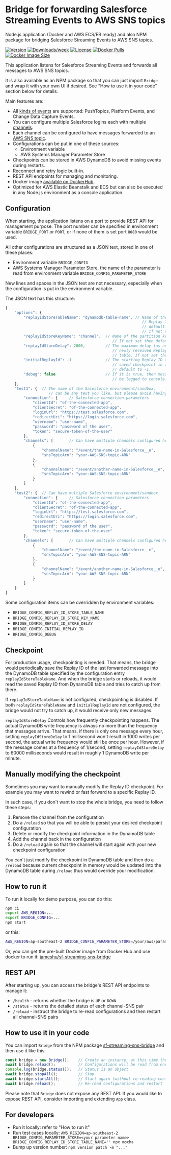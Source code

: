 # Bridge for forwarding Salesforce Streaming Events to AWS SNS topics

Node.js application (Docker and AWS ECS/EB ready) and also NPM package for
bridging Salesforce Streaming Events to AWS SNS topics.

[![Version](https://img.shields.io/npm/v/sf-streaming-sns-bridge.svg)](https://npmjs.org/package/sf-streaming-sns-bridge)
[![Downloads/week](https://img.shields.io/npm/dw/sf-streaming-sns-bridge.svg)](https://npmjs.org/package/sf-streaming-sns-bridge)
[![License](https://img.shields.io/npm/l/sf-streaming-sns-bridge.svg)](https://github.com/james-hu/sf-streaming-sns-bridge/blob/master/package.json)
[![Docker Pulls](https://img.shields.io/docker/pulls/jameshu/sf-streaming-sns-bridge.svg)](https://hub.docker.com/r/jameshu/sf-streaming-sns-bridge)
[![Docker Image Size](https://img.shields.io/docker/image-size/jameshu/sf-streaming-sns-bridge.svg?sort=semver)](https://hub.docker.com/r/jameshu/sf-streaming-sns-bridge)


This application listens for Salesforce Streaming Events and forwards all
messages to AWS SNS topics.

It is also available as an NPM package so that you can just import `Bridge` and
wrap it with your own UI if desired.
See "How to use it in your code" section below for details.

Main features are:

* All [kinds of events](https://developer.salesforce.com/docs/atlas.en-us.api_streaming.meta/api_streaming/terms.htm)
  are supported: PushTopics, Platform Events, and Change Data Capture Events.
* You can configure multiple Salesforce logins each with multiple
  [channels](https://developer.salesforce.com/docs/atlas.en-us.api_streaming.meta/api_streaming/terms.htm).
* Each channel can be configured to have messages forwarded to an
  [AWS SNS topic](https://docs.aws.amazon.com/sns/latest/dg/welcome.html).
* Configurations can be put in one of these sources:
  * Environment variable
  * AWS Systems Manager Parameter Store
* Checkpoints can be stored in AWS DynamoDB to avoid missing events during restarts.
* Reconnect and retry logic built-in.
* REST API endpoints for managing and monitoring.
* Docker image [available on DockerHub](https://hub.docker.com/r/jameshu/sf-streaming-sns-bridge).
* Optimized for AWS Elastic Beanstalk and ECS but can also be executed in any Node.js environment as a console application.

## Configuration

When starting, the application listens on a port to provide REST API for management purpose.
The port number can be specified in environment variable `BRIDGE_PORT` or `PORT`,
or if none of them is set port `8080` would be used.

All other configurations are structured as a JSON text, stored in one of these places:

* Environment variable `BRIDGE_CONFIG`
* AWS Systems Manager Parameter Store, the name of the parameter is read from environment variable `BRIDGE_CONFIG_PARAMETER_STORE`

New lines and spaces in the JSON text are not necessary, especially when the configuration
is put in the environment variable.

The JSON text has this structure:

```js
{
    "options": {
        "replayIdStoreTableName": "dynamodb-table-name", // Name of the DynamoDB table used for storing
                                                            // Replay ID checkpoints. It must exist in the
                                                            // default AWS region as the bridge is running in.
                                                            // If not set, checkpointing would be disabled.
        "replayIdStoreKeyName": "channel",  // Name of the partition key in the DynamoDb table.
                                               // If not set then default to "channel"
        "replayIdStoreDelay": 2000,         // The maximum delay (as number of milliseconds) before the
                                               // newly received Replay ID would be saved into the DynamoDB
                                               // table. If not set then default to 2000.
        "initialReplayId": -1               // The starting Replay ID to use in case there is no previously
                                               // saved checkpoint in the DynamoDB table. If not set then
                                               // default to -1.
        "debug": false                      // If it is true, then messages received and forwarded would
                                               // be logged to console.
    },
    "test1": {  // The name of the Salesforce environment/sandbox,
                   // can be any text you like, but please avoid having '//' in it.
        "connection": {     // Salesforce connection parameters
            "clientId": "of-the-connected-app",
            "clientSecret": "of-the-connected-app",
            "loginUrl": "https://test.salesforce.com",
            "redirectUri": "https://login.salesforce.com",
            "username": "user-name",
            "password": "password of the user",
            "token": "secure-token-of-the-user"
        },
        "channels": [       // Can have multiple channels configured here
            {
                "channelName": "/event/the-name-in-Salesforce__e",
                "snsTopicArn": "your-AWS-SNS-topic-ARN"
            },
            {
                "channelName": "/event/another-name-in-Salesforce__e",
                "snsTopicArn": "your-AWS-SNS-topic-ARN"
            }
        ]
    },
    "test2": {  // Can have multiple Salesforce environment/sandbox
        "connection": {     // Salesforce connection parameters
            "clientId": "of-the-connected-app",
            "clientSecret": "of-the-connected-app",
            "loginUrl": "https://test.salesforce.com",
            "redirectUri": "https://login.salesforce.com",
            "username": "user-name",
            "password": "password of the user",
            "token": "secure-token-of-the-user"
        },
        "channels": [       // Can have multiple channels configured here
            {
                "channelName": "/event/the-name-in-Salesforce__e",
                "snsTopicArn": "your-AWS-SNS-topic-ARN"
            },
            {
                "channelName": "/event/another-name-in-Salesforce__e",
                "snsTopicArn": "your-AWS-SNS-topic-ARN"
            }
        ]
    }
}
```

Some configuration items can be overridden by environment variables:

* `BRIDGE_CONFIG_REPLAY_ID_STORE_TABLE_NAME`
* `BRIDGE_CONFIG_REPLAY_ID_STORE_KEY_NAME`
* `BRIDGE_CONFIG_REPLAY_ID_STORE_DELAY`
* `BRIDGE_CONFIG_INITIAL_REPLAY_ID`
* `BRIDGE_CONFIG_DEBUG`

## Checkpoint

For production usage, checkpointing is needed. That means, the bridge would periodically
save the Replay ID of the last forwarded message into the DynamoDB table specified by
the configuration entry `replayIdStoreTableName`. And when the bridge starts or reloads,
it would read the saved Replay ID from DynamoDB table and tries to catch up from there.

If `replayIdStoreTableName` is not configured, checkpointing is disabled.
If both `replayIdStoreTableName` and `initialReplayId` are not configured,
the bridge would not try to catch up, it would receive only new messages.

`replayIdStoreDelay` Controls how frequently checkpointing happens.
The actual DynamoDB write frequency is always no more than the frequency that messages arrive.
That means, if there is only one message every hour, setting `replayIdStoreDelay` to
1 millisecond won't result in 1000 writes per second, the actual write frequency would
still be once per hour. However, if the message comes at a frequency of 1/second, setting
`replayIdStoreDelay` to 60000 milliseconds would result in roughly 1 DynamoDB write per minute.

## Manually modifying the checkpoint

Sometimes you may want to manually modify the Replay ID checkpoint. For example
you may want to rewind or fast forward to a specific Replay ID.

In such case, if you don't want to stop the whole bridge, you need to follow these steps:

1. Remove the channel from the configuration
2. Do a `/reload` so that you will be able to persist your desired checkpoint configuration
2. Delete or modify the checkpoint information in the DynamoDB table
3. Add the channel back in the configuration
4. Do a `/reload` again so that the channel will start again with your new checkpoint configuration

You can't just modify the checkpoint in DynamoDB table and then do a `/reload` because
current checkpoint in memory would be updated into the DynamoDB table during `/reload` thus
would override your modification.

## How to run it

To run it locally for demo purpose, you can do this:

```bash
npm ci
export AWS_REGION=...
export BRIDGE_CONFIG=...
npm start
```

or this:

```bash
AWS_REGION=ap-southeast-2 BRIDGE_CONFIG_PARAMETER_STORE=/your/aws/param/store/name npm start
```

Or, you can get the pre-built Docker image from Docker Hub and use docker to run it:
[jameshu/sf-streaming-sns-bridge](https://hub.docker.com/r/jameshu/sf-streaming-sns-bridge)

## REST API

After starting up, you can access the bridge's REST API endpoints to manage it:

* `/health` - returns whether the bridge is `UP` or `DOWN`
* `/status` - returns the detailed status of each channel-SNS pair
* `/reload` - instruct the bridge to re-read configurations and then restart all channel-SNS pairs

## How to use it in your code

You can import `Bridge` from the NPM package
[sf-streaming-sns-bridge](https://www.npmjs.com/package/sf-streaming-sns-bridge)
and then use it like this:

```javascript
const bridge = new Bridge();    // Create an instance, at this time the bridege does nothing because it has not been configured yet
await bridge.reload();          // Configurations will be read from environment variables, and the bridge would start up
console.log(bridge.status());   // Status is an object
await bridge.stopAll();         // Stop
await bridge.startAll();        // Start again (without re-reading configurations)
await bridge.reload();          // Re-read configurations and restart
```

Please note that `Bridge` does not expose any REST API. If you would like to expose REST API, consider importing and extending `App` class.

## For developers

* Run it locally: refer to "How to run it"
* Run test cases locally: `AWS_REGION=ap-southeast-2 BRIDGE_CONFIG_PARAMETER_STORE=<your parameter name> BRIDGE_CONFIG_REPLAY_ID_STORE_TABLE_NAME='' npx mocha`
* Bump up version number: `npm version patch -m "..."`